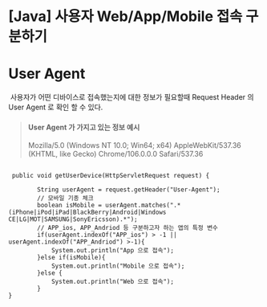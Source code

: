 # [Java] 사용자 Web/App/Mobile 접속 구분하기

# User Agent
​
사용자가 어떤 디바이스로 접속했는지에 대한 정보가 필요할때 Request Header 의 User Agent 로 확인 할 수 있다.
​
> #### User Agent 가 가지고 있는 정보 예시
> 
> Mozilla/5.0 (Windows NT 10.0; Win64; x64) AppleWebKit/537.36 (KHTML, like Gecko) Chrome/106.0.0.0 Safari/537.36
​
```
​
 public void getUserDevice(HttpServletRequest request) {
​
        String userAgent = request.getHeader("User-Agent");
        // 모바일 기종 체크
        boolean isMobile = userAgent.matches(".*(iPhone|iPod|iPad|BlackBerry|Android|Windows CE|LG|MOT|SAMSUNG|SonyEricsson).*");
        // APP_ios, APP_Andriod 등 구분하고자 하는 앱의 특정 변수
        if(userAgent.indexOf("APP_ios") > -1 || userAgent.indexOf("APP_Andriod") >-1){
            System.out.println("App 으로 접속");
        }else if(isMobile){
            System.out.println("Mobile 으로 접속");
        }else {
            System.out.println("Web 으로 접속");
        }
}
```
